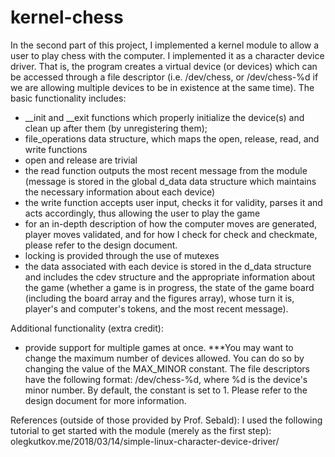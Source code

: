 # kernel-chess

In the second part of this project, I implemented a kernel module to allow a user to play chess with the computer. I implemented it as a character device driver. That is, the program creates a virtual device (or devices) which can be accessed through a file descriptor (i.e. /dev/chess, or /dev/chess-%d if we are allowing multiple devices to be in existence at the same time).
The basic functionality includes:
- __init and __exit functions which properly initialize the device(s) and clean up after them (by unregistering them);
- file_operations data structure, which maps the open, release, read, and write functions
- open and release are trivial
- the read function outputs the most recent message from the module (message is stored in the global d_data data structure which maintains the necessary information about each device)
- the write function accepts user input, checks it for validity, parses it and acts accordingly, thus allowing the user to play the game
- for an in-depth description of how the computer moves are generated, player moves validated, and for how I check for check and checkmate, please refer to the design document.
- locking is provided through the use of mutexes
- the data associated with each device is stored in the d_data structure and includes the cdev structure and the appropriate information about the game (whether a game is in progress, the state of the game board (including the board array and the figures array), whose turn it is, player's and computer's tokens, and the most recent message).

Additional functionality (extra credit):
- provide support for multiple games at once. ***You may want to change the maximum number of devices allowed. You can do so by changing the value of the MAX_MINOR constant. The file descriptors have the following format: /dev/chess-%d, where %d is the device's minor number. By default, the constant is set to 1. Please refer to the design document for more information.

References (outside of those provided by Prof. Sebald):
I used the following tutorial to get started with the module (merely as the first step):
olegkutkov.me/2018/03/14/simple-linux-character-device-driver/
